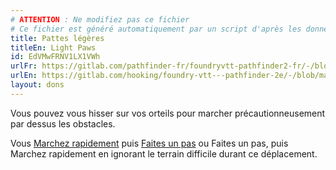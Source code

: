 ```yaml
---
# ATTENTION : Ne modifiez pas ce fichier
# Ce fichier est généré automatiquement par un script d'après les données du module Foundry VTT officiel et de sa traduction
title: Pattes légères
titleEn: Light Paws
id: EdVMwFRNV1LX1VWh
urlFr: https://gitlab.com/pathfinder-fr/foundryvtt-pathfinder2-fr/-/blob/master/data/feats/EdVMwFRNV1LX1VWh.htm
urlEn: https://gitlab.com/hooking/foundry-vtt---pathfinder-2e/-/blob/master/packs/data/feats.db/light-paws.json
layout: dons
---
```

Vous pouvez vous hisser sur vos orteils pour marcher précautionneusement par dessus les obstacles.

Vous [Marchez rapidement](../actions/marcher-rapidement.md) puis [Faites un pas](../actions/faire-un-pas.md) ou Faites un pas, puis Marchez rapidement en ignorant le terrain difficile durant ce déplacement.
